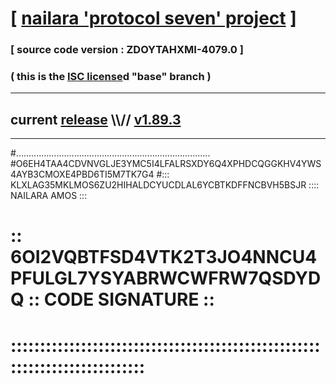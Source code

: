 
# [ [nailara 'protocol seven' project](http://nailara.network/) ]

### [ source code version : ZDOYTAHXMI-4079.0 ]

### ( this is the [ISC license](license)d "base" branch )
---
## current [release](https://github.com/nailara-technologies/protocol-7/releases) \\\\// [v1.89.3](https://github.com/nailara-technologies/protocol-7/releases/tag/v1.89.3)
---

#.............................................................................
#O6EH4TAA4CDVNVGLJE3YMC5I4LFALRSXDY6Q4XPHDCQGGKHV4YWS4AYB3CMOXE4PBD6TI5M7TK7G4
#::: KLXLAG35MKLMOS6ZU2HIHALDCYUCDLAL6YCBTKDFFNCBVH5BSJR :::: NAILARA AMOS :::
# :: 6OI2VQBTFSD4VTK2T3JO4NNCU4PFULGL7YSYABRWCWFRW7QSDYDQ :: CODE SIGNATURE ::
# ::::::::::::::::::::::::::::::::::::::::::::::::::::::::::::::::::::::::::::
